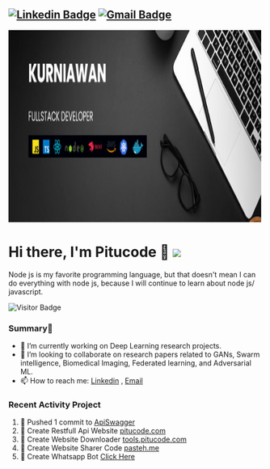 [![Linkedin Badge](https://img.shields.io/badge/-pranjalbhardwaj-blue?style=flat-square&logo=Linkedin&logoColor=white&link=https://www.linkedin.com/in/pranjal-bhardwaj-a85263188/)](https://id.linkedin.com/in/kurniawan-tri-hartanto-1842351bb)
[![Gmail Badge](https://img.shields.io/badge/-pranjal@algorand.org-c14438?style=flat-square&logo=Gmail&logoColor=white&link=mailto:trizy.id@gmail.com)](mailto:trizy.id@gmail.com)
---
<p  align="center"><img height="380" src = "https://github.com/pitucode/pitucode/blob/main/AAAAAAAAAA.jpg"></p>

# Hi there, I'm Pitucode 👋 <img src="https://media.giphy.com/media/mGcNjsfWAjY5AEZNw6/giphy.gif" width="50">
Node js is my favorite programming language, but that doesn't mean I can do everything with node js, because I will continue to learn about node js/ javascript.

![Visitor Badge](https://visitor-badge.laobi.icu/badge?page_id=pitucode)

### Summary👋
- 🔭 I’m currently working on Deep Learning research projects.
- 👯 I’m looking to collaborate on research papers related to GANs, Swarm intelligence, Biomedical Imaging, Federated learning, and Adversarial ML.
- 📫 How to reach me: [Linkedin](https://id.linkedin.com/in/kurniawan-tri-hartanto-1842351bb) , [Email](mailto:trizy.id@gmail.com)

### Recent Activity Project
<!--START_SECTION:activity-->
1. 🚀 Pushed 1 commit to [ApiSwagger](https://github.com/pitucode/apiswagger)
2. 🚀 Create Restfull Api Website [pitucode.com](https://pitucode.com)
3. 🚀 Create Website Downloader [tools.pitucode.com](https://tools.pitucode.com)
4. 🚀 Create Website Sharer Code [pasteh.me](https://pasteh.me)
5. 🚀 Create Whatsapp Bot [Click Here](https://wa.me/628997222600)
<!--END_SECTION:activity-->
